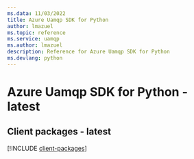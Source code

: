 ```yaml
---
ms.data: 11/03/2022
title: Azure Uamqp SDK for Python
author: lmazuel
ms.topic: reference
ms.service: uamqp
ms.author: lmazuel
description: Reference for Azure Uamqp SDK for Python
ms.devlang: python
---
```

# Azure Uamqp SDK for Python - latest

## Client packages - latest
[!INCLUDE [client-packages](uamqp-client-index.md)]